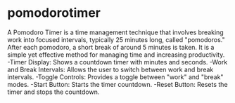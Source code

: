 # pomodorotimer
A Pomodoro Timer is a time management technique that involves breaking work into focused intervals, typically 25 minutes long, called "pomodoros." After each pomodoro, a short break of around 5 minutes is taken. It is a simple yet effective method for managing time and increasing productivity.
-Timer Display: Shows a countdown timer with minutes and seconds.
-Work and Break Intervals: Allows the user to switch between work and break intervals.
-Toggle Controls: Provides a toggle between "work" and "break" modes.
-Start Button: Starts the timer countdown.
-Reset Button: Resets the timer and stops the countdown.
